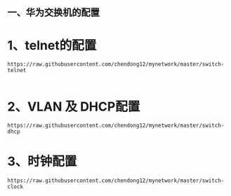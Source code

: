 ## 一、华为交换机的配置

# 1、telnet的配置
```shell
https://raw.githubusercontent.com/chendong12/mynetwork/master/switch-telnet


``` 
# 2、VLAN 及 DHCP配置
```shell
https://raw.githubusercontent.com/chendong12/mynetwork/master/switch-dhcp
```
 
# 3、时钟配置
```shell
https://raw.githubusercontent.com/chendong12/mynetwork/master/switch-clock
```
